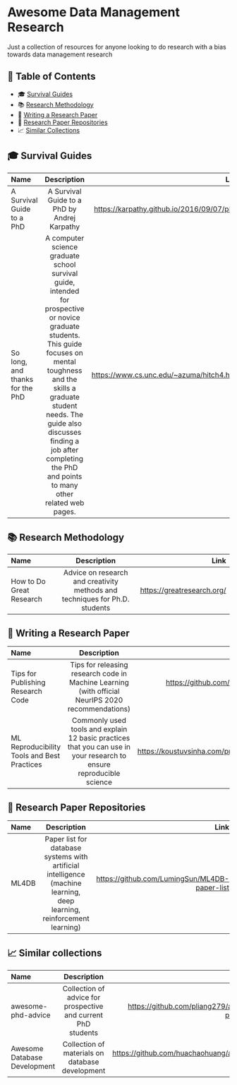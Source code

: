 # Awesome Data Management Research

Just a collection of resources for anyone looking to do research with a bias towards data management research

## 🔗 Table of Contents
- :mortar_board: [Survival Guides](#-survival-guides)
- 📚 [Research Methodology](#-research-methodology)
- 📝 [Writing a Research Paper](#-writing-a-research-paper)
- 💾 [Research Paper Repositories](#-research-paper-repositories)
- 📈 [Similar Collections](#-similar-collections)

## 🎓 Survival Guides
| Name |  Description  | Link |
|:-----|:--------:|------:|
| A Survival Guide to a PhD | A Survival Guide to a PhD by Andrej Karpathy | https://karpathy.github.io/2016/09/07/phd/ |
| So long, and thanks for the PhD |A computer science graduate school survival guide, intended for prospective or novice graduate students. This guide focuses on mental toughness and the skills a graduate student needs. The guide also discusses finding a job after completing the PhD and points to many other related web pages. | https://www.cs.unc.edu/~azuma/hitch4.html |

## 📚 Research Methodology 
| Name |  Description  | Link |
|:-----|:--------:|------:|
| How to Do Great Research   | Advice on research and creativity methods and techniques for Ph.D. students | https://greatresearch.org/ |

## 📝 Writing a Research Paper 
| Name |  Description  | Link |
|:-----|:--------:|------:|
| Tips for Publishing Research Code | Tips for releasing research code in Machine Learning (with official NeurIPS 2020 recommendations) | https://github.com/paperswithcode/releasing-research-code |
| ML Reproducibility Tools and Best Practices | Commonly used tools and explain 12 basic practices that you can use in your research to ensure reproducible science | https://koustuvsinha.com/practices_for_reproducibility/ |

## 💾 Research Paper Repositories
| Name |  Description  | Link |
|:-----|:--------:|------:|
| ML4DB   | Paper list for database systems with artificial intelligence (machine learning, deep learning, reinforcement learning) | https://github.com/LumingSun/ML4DB-paper-list |

## 📈 Similar collections
| Name |  Description  | Link |
|:-----|:--------:|------:|
| awesome-phd-advice   | Collection of advice for prospective and current PhD students | https://github.com/pliang279/awesome-phd-advice |
| Awesome Database Development | Collection of materials on database development | https://github.com/huachaohuang/awesome-dbdev |

